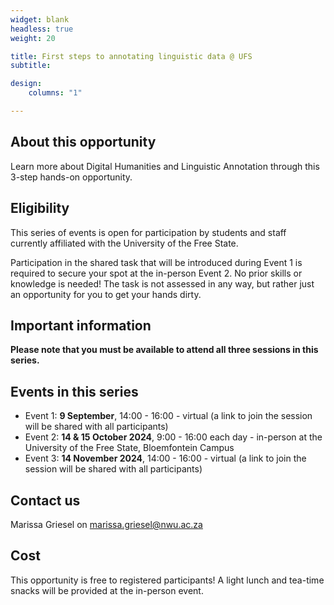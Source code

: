 ```yaml
---
widget: blank
headless: true
weight: 20

title: First steps to annotating linguistic data @ UFS
subtitle: 

design:
    columns: "1"

---
```


## About this opportunity

Learn more about Digital Humanities and Linguistic Annotation through this 3-step hands-on opportunity.



## Eligibility

This series of events is open for participation by students and staff currently affiliated with the University of the Free State.


Participation in the shared task that will be introduced during Event 1 is required to secure your spot at the in-person Event 2. No prior skills or knowledge is needed! The task is not assessed in any way, but rather just an opportunity for you to get your hands dirty.

## Important information

__Please note that you must be available to attend all three sessions in this series.__


## Events in this series


- Event 1: __9 September__, 14:00 - 16:00 - virtual (a link to join the session will be shared with all participants)
- Event 2: __14 & 15 October 2024__, 9:00 - 16:00 each day - in-person at the University of the Free State, Bloemfontein Campus
- Event 3: __14 November 2024__, 14:00 - 16:00 - virtual (a link to join the session will be shared with all participants)

## Contact us

Marissa Griesel on marissa.griesel@nwu.ac.za

## Cost

This opportunity is free to registered participants!
A light lunch and tea-time snacks will be provided at the in-person event.